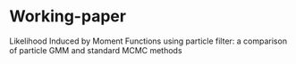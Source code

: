 # Working-paper
Likelihood Induced by Moment Functions using particle filter: a comparison of particle GMM and standard MCMC methods
